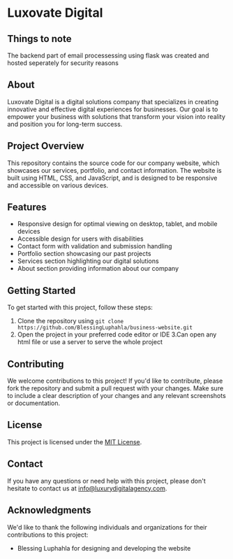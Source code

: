 # Luxovate Digital

## Things to note
The backend part of email processessing using flask was created and hosted seperately for security reasons

## About
Luxovate Digital is a digital solutions company that specializes in creating innovative and effective digital experiences for businesses. Our goal is to empower your business with solutions that transform your vision into reality and position you for long-term success.

## Project Overview
This repository contains the source code for our company website, which showcases our services, portfolio, and contact information. The website is built using HTML, CSS, and JavaScript, and is designed to be responsive and accessible on various devices.

## Features
- Responsive design for optimal viewing on desktop, tablet, and mobile devices
- Accessible design for users with disabilities
- Contact form with validation and submission handling
- Portfolio section showcasing our past projects
- Services section highlighting our digital solutions
- About section providing information about our company

## Getting Started
To get started with this project, follow these steps:

1. Clone the repository using `git clone https://github.com/BlessingLuphahla/business-website.git`
2. Open the project in your preferred code editor or IDE
3.Can open any html file or use a server to serve the whole project

## Contributing
We welcome contributions to this project! If you'd like to contribute, please fork the repository and submit a pull request with your changes. Make sure to include a clear description of your changes and any relevant screenshots or documentation.

## License
This project is licensed under the [MIT License](https://opensource.org/licenses/MIT).

## Contact
If you have any questions or need help with this project, please don't hesitate to contact us at [info@luxurydigitalagency.com](mailto:luphahlablessingthamsanqa@gmail.com).

## Acknowledgments
We'd like to thank the following individuals and organizations for their contributions to this project:

* Blessing Luphahla for designing and developing the website
